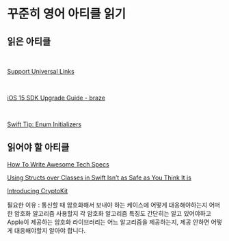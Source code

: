 
# 꾸준히 영어 아티클 읽기


## 읽은 아티클

<br>

[Support Universal Links](https://github.com/jeehge/Study/blob/master/Article/Text/SupportUniversalLinks)

<br>

[iOS 15 SDK Upgrade Guide - braze](https://github.com/jeehge/Study/blob/master/Article/Text/iOS15SDKUpgradeGuide)

<br>

[Swift Tip: Enum Initializers](https://github.com/jeehge/Study/blob/master/Article/Text/EnumInitializers)

## 읽어야 할 아티클

[How To Write Awesome Tech Specs](https://eng.lyft.com/awesome-tech-specs-86eea8e45bb9)


[Using Structs over Classes in Swift Isn’t as Safe as You Think It is](https://medium.com/devgauge/using-structs-over-classes-in-swift-isnt-as-safe-as-you-think-it-is-a59794d10c31)

[Introducing CryptoKit](https://www.raywenderlich.com/10846296-introducing-cryptokit)

필요한 이유 : 통신할 때 암호화해서 보내야 하는 케이스에 어떻게 대응해야하는지 어떠한 암호화 알고리즘 사용할지 각 암호화 알고리즘 특징도 간단히는 알고 있어야하고 Apple이 제공하는 암호화 라이브러리는 어느 알고리즘을 제공하는지, 제공 안하면 어떻게 대응해야할지 알아야 합니다.

<br>

